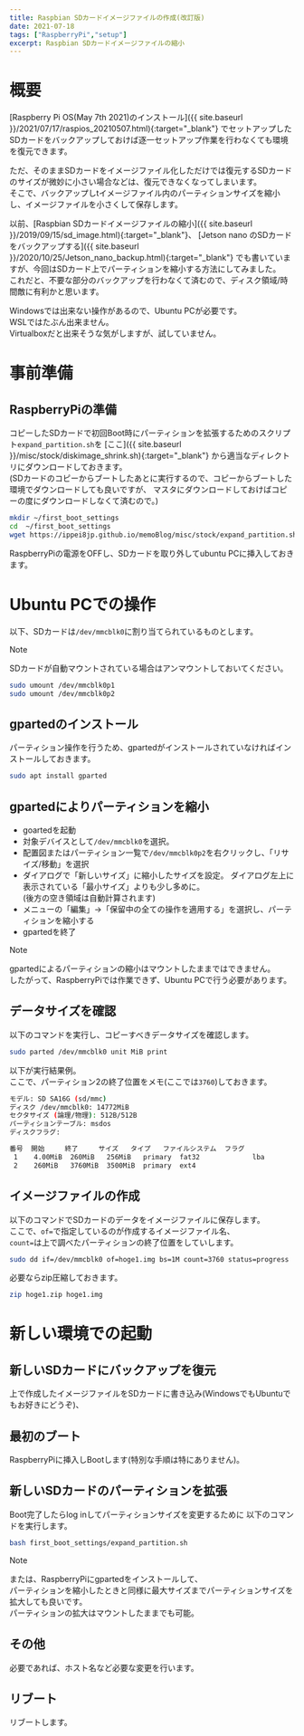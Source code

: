 ```yaml
---
title: Raspbian SDカードイメージファイルの作成(改訂版)
date: 2021-07-18
tags: ["RaspberryPi","setup"]
excerpt: Raspbian SDカードイメージファイルの縮小
---
```


# 概要
[Raspberry Pi OS(May 7th 2021)のインストール]({{ site.baseurl }}/2021/07/17/raspios_20210507.html){:target="_blank"} 
でセットアップしたSDカードをバックアップしておけば逐一セットアップ作業を行わなくても環境を復元できます。  

ただ、そのままSDカードをイメージファイル化しただけでは復元するSDカードのサイズが微妙に小さい場合などは、復元できなくなってしまいます。  
そこで、バックアップしtイメージファイル内のパーティションサイズを縮小し、イメージファイルを小さくして保存します。  

以前、[Raspbian SDカードイメージファイルの縮小]({{ site.baseurl }}/2019/09/15/sd_image.html){:target="_blank"}、
[Jetson nano のSDカードをバックアップする]({{ site.baseurl }}/2020/10/25/Jetson_nano_backup.html){:target="_blank"}
でも書いていますが、今回はSDカード上でパーティションを縮小する方法にしてみました。  
これだと、不要な部分のバックアップを行わなくて済むので、ディスク領域/時間敵に有利かと思います。  

Windowsでは出来ない操作があるので、Ubuntu PCが必要です。  
WSLではたぶん出来ません。  
Virtualboxだと出来そうな気がしますが、試していません。  

# 事前準備
## RaspberryPiの準備
コピーしたSDカードで初回Boot時にパーティションを拡張するためのスクリプト``expand_partition.sh``を
[ここ]({{ site.baseurl }}/misc/stock/diskimage_shrink.sh){:target="_blank"} 
から適当なディレクトリにダウンロードしておきます。  
(SDカードのコピーからブートしたあとに実行するので、コピーからブートした環境でダウンロードしても良いですが、
マスタにダウンロードしておけばコピーの度にダウンロードしなくて済むので。)  

```bash
mkdir ~/first_boot_settings
cd  ~/first_boot_settings
wget https://ippei8jp.github.io/memoBlog/misc/stock/expand_partition.sh
```

RaspberryPiの電源をOFFし、SDカードを取り外してubuntu PCに挿入しておきます。  

# Ubuntu PCでの操作

以下、SDカードは``/dev/mmcblk0``に割り当てられているものとします。  

> [!NOTE]
> SDカードが自動マウントされている場合はアンマウントしておいてください。  
> ```bash
> sudo umount /dev/mmcblk0p1
> sudo umount /dev/mmcblk0p2
> ```

## gpartedのインストール
パーティション操作を行うため、gpartedがインストールされていなければインストールしておきます。  
```bash
sudo apt install gparted
```

## gpartedによりパーティションを縮小
- goartedを起動
- 対象デバイスとして``/dev/mmcblk0``を選択。  
- 配置図またはパーティション一覧で``/dev/mmcblk0p2``を右クリックし、「リサイズ/移動」を選択  
- ダイアログで「新しいサイズ」に縮小したサイズを設定。 ダイアログ左上に表示されている「最小サイズ」よりも少し多めに。  
  (後方の空き領域は自動計算されます)  
- メニューの「編集」→「保留中の全ての操作を適用する」を選択し、パーティションを縮小する
- gpartedを終了

> [!NOTE]
> gpartedによるパーティションの縮小はマウントしたままではできません。  
> したがって、RaspberryPiでは作業できず、Ubuntu PCで行う必要があります。

## データサイズを確認
以下のコマンドを実行し、コピーすべきデータサイズを確認します。  
```bash
sudo parted /dev/mmcblk0 unit MiB print
```
以下が実行結果例。  
ここで、パーティション2の終了位置をメモ(ここでは``3760``)しておきます。  

```bash
モデル: SD SA16G (sd/mmc)
ディスク /dev/mmcblk0: 14772MiB
セクタサイズ (論理/物理): 512B/512B
パーティションテーブル: msdos
ディスクフラグ: 

番号  開始     終了     サイズ   タイプ   ファイルシステム  フラグ
 1    4.00MiB  260MiB   256MiB   primary  fat32             lba
 2    260MiB   3760MiB  3500MiB  primary  ext4
```

## イメージファイルの作成
以下のコマンドでSDカードのデータをイメージファイルに保存します。  
ここで、``of=``で指定しているのが作成するイメージファイル名、  
``count=``は上で調べたパーティションの終了位置をしていします。  

```bash
sudo dd if=/dev/mmcblk0 of=hoge1.img bs=1M count=3760 status=progress
```

必要ならzip圧縮しておきます。  

```bash
zip hoge1.zip hoge1.img 
```

# 新しい環境での起動

## 新しいSDカードにバックアップを復元

上で作成したイメージファイルをSDカードに書き込み(WindowsでもUbuntuでもお好きにどうぞ)、


## 最初のブート
RaspberryPiに挿入しBootします(特別な手順は特にありません)。  

## 新しいSDカードのパーティションを拡張

Boot完了したらlog inしてパーティションサイズを変更するために
以下のコマンドを実行します。  

```bash
bash first_boot_settings/expand_partition.sh
```

> [!NOTE]
> または、RaspberryPiにgpartedをインストールして、  
> パーティションを縮小したときと同様に最大サイズまでパーティションサイズを拡大しても良いです。  
> パーティションの拡大はマウントしたままでも可能。  

## その他
必要であれば、ホスト名など必要な変更を行います。  

## リブート
リブートします。  

